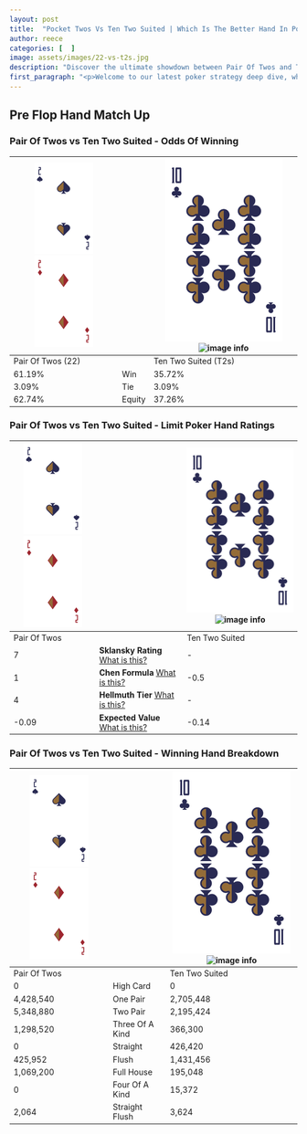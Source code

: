 ```yaml
---
layout: post
title:  "Pocket Twos Vs Ten Two Suited | Which Is The Better Hand In Poker? A Complete Guide"
author: reece
categories: [  ]
image: assets/images/22-vs-t2s.jpg
description: "Discover the ultimate showdown between Pair Of Twos and Ten Two Suited in poker! Uncover the odds, strategies, and scenarios where one hand triumphs over the other. Get ready to up your poker game with this thrilling analysis."
first_paragraph: "<p>Welcome to our latest poker strategy deep dive, where we're pitting two distinct hands against each other in a high-stakes showdown: Pair Of Twos vs Ten Two Suited.</p><p>In the dynamic world of poker, every decision counts, and knowing which hand holds the upper hand is key to your success at the table.</p><p>In this article, we'll dissect these two hands, explore the scenarios where one dominates the other, and equip you with the knowledge to make strategic choices that can tip the odds in your favor.</p><p>Get ready to unravel the intriguing dynamics of these poker hands and elevate your game to new heights.</p>"
---
```




[comment]: # (sp0)

## Pre Flop Hand Match Up

<div class="table hand-ratings" markdown="1"> 



### Pair Of Twos vs Ten Two Suited - Odds Of Winning


    
| ![image info](assets/images/hand1/2.png) ![image info](assets/images/hand1/2o.png) |  | ![image info](assets/images/hand2/T.png) ![image info](assets/images/hand2/2s.png) |
| -------- | -------- | -------- |
| Pair Of Twos (22) |  | Ten Two Suited (T2s) |
| 61.19% | Win | 35.72% |
| 3.09% | Tie | 3.09% |
| 62.74% | Equity | 37.26% |




[comment]: # (sp1)



### Pair Of Twos vs Ten Two Suited - Limit Poker Hand Ratings


    
| ![image info](assets/images/hand1/2.png) ![image info](assets/images/hand1/2o.png) |  | ![image info](assets/images/hand2/T.png) ![image info](assets/images/hand2/2s.png) |
| -------- | -------- | -------- |
| Pair Of Twos |  | Ten Two Suited |
| 7 | **Sklansky Rating** [What is this?](/sklansky-rating-explained) | - |
| 1 | **Chen Formula** [What is this?](/chen-formula-explained) | -0.5 |
| 4 | **Hellmuth Tier** [What is this?](/Hellmuth-tier-explained) | - |
| -0.09 | **Expected Value** [What is this?](/expected-value-explained) | -0.14 |




[comment]: # (sp2)



### Pair Of Twos vs Ten Two Suited - Winning Hand Breakdown


    
| ![image info](assets/images/hand1/2.png) ![image info](assets/images/hand1/2o.png) |  | ![image info](assets/images/hand2/T.png) ![image info](assets/images/hand2/2s.png) |
| -------- | -------- | -------- |
| Pair Of Twos |  | Ten Two Suited |
| 0 | High Card | 0 |
| 4,428,540 | One Pair | 2,705,448 |
| 5,348,880 | Two Pair | 2,195,424 |
| 1,298,520 | Three Of A Kind | 366,300 |
| 0 | Straight | 426,420 |
| 425,952 | Flush | 1,431,456 |
| 1,069,200 | Full House | 195,048 |
| 0 | Four Of A Kind | 15,372 |
| 2,064 | Straight Flush | 3,624 |




[comment]: # (sp3)



</div>

[comment]: # (sp4)



[comment]: # (sp5)

